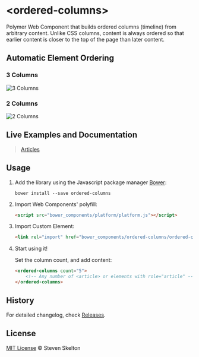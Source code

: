 &lt;ordered-columns&gt;
================

Polymer Web Component that builds ordered columns (timeline) from arbitrary content.
Unlike CSS columns, content is always ordered so that earlier content is closer to the top of the page than later content.

## Automatic Element Ordering

### 3 Columns

![3 Columns](https://raw.githubusercontent.com/stevenrskelton/ordered-columns/master/examples/3columns.png "3 Columns")

### 2 Columns

![2 Columns](https://raw.githubusercontent.com/stevenrskelton/ordered-columns/master/examples/3columns.png "2 Columns")

## Live Examples and Documentation

> [Articles](http://files.stevenskelton.ca/ordered-columns/examples/eff.html)

## Usage

1. Add the library using the Javascript package manager [Bower](http://bower.io/):

	```bower install --save ordered-columns```

2. Import Web Components' polyfill:

	```html
	<script src="bower_components/platform/platform.js"></script>
	```

3. Import Custom Element:

	```html
	<link rel="import" href="bower_components/ordered-columns/ordered-columns.html">
	```

4. Start using it!

	Set the column count, and add content:

	```html
	<ordered-columns count="5">
		<!-- Any number of <article> or elements with role="article" -->
	</ordered-columns>
	```

## History

For detailed changelog, check [Releases](https://github.com/stevenrskelton/ordered-columns/releases).

## License
[MIT License](http://opensource.org/licenses/MIT) © Steven Skelton
